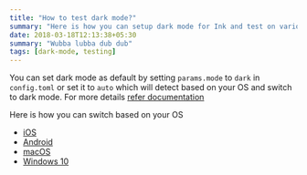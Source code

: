 ```yaml
---
title: "How to test dark mode?"
summary: "Here is how you can setup dark mode for Ink and test on various OS like iOS, Android, macOS and Windows 10."
date: 2018-03-18T12:13:38+05:30
summary: "Wubba lubba dub dub"
tags: [dark-mode, testing]
---
```


You can set dark mode as default by setting `params.mode` to `dark` in `config.toml` or set it to `auto` which will detect based on your OS and switch to dark mode. For more details [refer documentation](https://github.com/knadh/hugo-ink#configuration)

Here is how you can switch based on your OS

* [iOS](https://www.howtogeek.com/440078/how-to-enable-dark-mode-on-your-iphone-and-ipad/)
* [Android](https://9to5google.com/2018/12/17/android-dark-mode-theme-pie/)
* [macOS](https://support.apple.com/en-in/HT208976)
* [Windows 10](https://www.cnet.com/how-to/turn-on-the-dark-mode-in-windows-10/)
